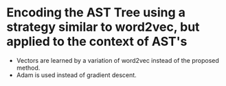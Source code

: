 # Encoding the AST Tree using a strategy similar to word2vec, but applied to the context of AST's

* Vectors are learned by a variation of word2vec instead of the proposed method.
* Adam is used instead of gradient descent.
